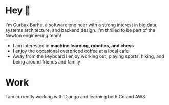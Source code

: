<h1 align="left"> Hey 👋 </h1>
<p align="left"> 
I'm Gurbax Barhe, a software engineer with a strong interest in big data, systems architecture, and backend design.
I'm thrilled to be part of the Newton engineering team!
</p>

- I am interested in **machine learning, robotics, and chess**
- I enjoy the occasional overpriced coffee at a local cafe
- Away from the keyboard I enjoy working out, playing sports, hiking, and being around friends and family


<h1 align="left"> Work </h1>
I am currently working with Django and learning both Go and AWS

  
